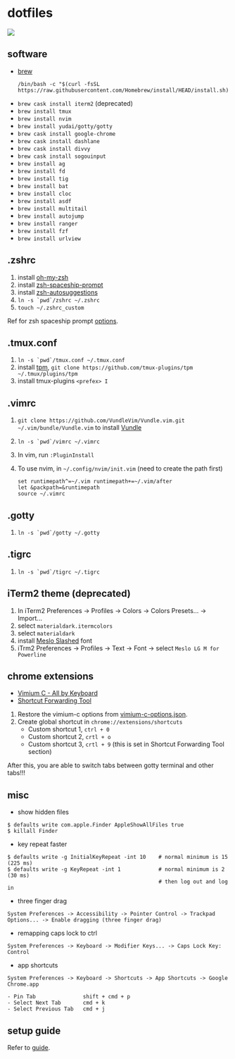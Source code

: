 # dotfiles
![](https://user-images.githubusercontent.com/4976854/81347627-65b0a100-9071-11ea-91e7-3a3a8381c043.gif)

## software

- [brew](https://brew.sh)
  ```
  /bin/bash -c "$(curl -fsSL https://raw.githubusercontent.com/Homebrew/install/HEAD/install.sh)"
  ```
- `brew cask install iterm2` (deprecated)
- `brew install tmux`
- `brew install nvim`
- `brew install yudai/gotty/gotty`
- `brew cask install google-chrome`
- `brew cask install dashlane`
- `brew cask install divvy`
- `brew cask install sogouinput`
- `brew install ag`
- `brew install fd`
- `brew install tig`
- `brew install bat`
- `brew install cloc`
- `brew install asdf`
- `brew install multitail`
- `brew install autojump`
- `brew install ranger`
- `brew install fzf`
- `brew install urlview`

## .zshrc

1. install [oh-my-zsh](https://ohmyz.sh/)
1. install [zsh-spaceship-prompt](https://github.com/denysdovhan/spaceship-prompt#oh-my-zsh)
1. install [zsh-autosuggestions](https://github.com/zsh-users/zsh-autosuggestions/blob/master/INSTALL.md#oh-my-zsh)
1. ``ln -s `pwd`/zshrc ~/.zshrc``
1. `touch ~/.zshrc_custom`

Ref for zsh spaceship prompt [options](https://github.com/denysdovhan/spaceship-prompt/blob/master/docs/Options.md).

## .tmux.conf

1. ``ln -s `pwd`/tmux.conf ~/.tmux.conf``
1. install [tpm](https://github.com/tmux-plugins/tpm), `git clone https://github.com/tmux-plugins/tpm ~/.tmux/plugins/tpm`
1. install tmux-plugins `<prefex> I`

## .vimrc

1. `git clone https://github.com/VundleVim/Vundle.vim.git ~/.vim/bundle/Vundle.vim` to install [Vundle](https://github.com/VundleVim/Vundle.vim)
2. ``ln -s `pwd`/vimrc ~/.vimrc``
3. In vim, run `:PluginInstall`
4. To use nvim, in `~/.config/nvim/init.vim` (need to create the path first)

    ```
    set runtimepath^=~/.vim runtimepath+=~/.vim/after
    let &packpath=&runtimepath
    source ~/.vimrc
    ```

## .gotty

1. ``ln -s `pwd`/gotty ~/.gotty``

## .tigrc

1. ``ln -s `pwd`/tigrc ~/.tigrc``

## iTerm2 theme (deprecated)

1. In iTerm2 Preferences -> Profiles -> Colors -> Colors Presets... -> Import...
1. select `materialdark.itermcolors`
1. select `materialdark`
1. install [Meslo Slashed](https://github.com/powerline/fonts/blob/master/Meslo%20Slashed/Meslo%20LG%20M%20Regular%20for%20Powerline.ttf) font
1. iTrm2 Preferences -> Profiles -> Text -> Font -> select `Meslo LG M for Powerline`

## chrome extensions

- [Vimium C - All by Keyboard](https://chrome.google.com/webstore/detail/vimium-c-all-by-keyboard/hfjbmagddngcpeloejdejnfgbamkjaeg)
- [Shortcut Forwarding Tool](https://chrome.google.com/webstore/detail/shortcut-forwarding-tool/clnalilglegcjmlgenoppklmfppddien)

1. Restore the vimium-c options from [vimium-c-options.json](vimium-c-options.json).
1. Create global shortcut in `chrome://extensions/shortcuts`
    - Custom shortcut 1, `ctrl + 0`
    - Custom shortcut 2, `crtl + o`
    - Custom shortcut 3, `crtl + 9` (this is set in Shortcut Forwarding Tool section)

After this, you are able to switch tabs between gotty terminal and other tabs!!!

## misc

- show hidden files
```
$ defaults write com.apple.Finder AppleShowAllFiles true
$ killall Finder
```
- key repeat faster
```
$ defaults write -g InitialKeyRepeat -int 10    # normal minimum is 15 (225 ms)
$ defaults write -g KeyRepeat -int 1            # normal minimum is 2 (30 ms)
                                                # then log out and log in
```

- three finger drag
```
System Preferences -> Accessibility -> Pointer Control -> Trackpad Options... -> Enable dragging (three finger drag)
```

- remapping caps lock to ctrl
```
System Preferences -> Keyboard -> Modifier Keys... -> Caps Lock Key: Control
```

- app shortcuts
```
System Preferences -> Keyboard -> Shortcuts -> App Shortcuts -> Google Chrome.app

- Pin Tab               shift + cmd + p
- Select Next Tab       cmd + k
- Select Previous Tab   cmd + j
```

## setup guide

Refer to [guide](guide.md).
